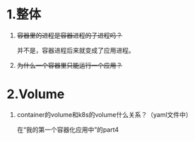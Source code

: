# 1.整体

1. ~~容器里的进程是容器进程的子进程吗？~~

   并不是，容器进程后来就变成了应用进程。

2. ~~为什么一个容器里只能运行一个应用？~~



# 2.Volume

1. container的volume和k8s的volume什么关系？（yaml文件中）

   在“我的第一个容器化应用中”的part4
